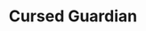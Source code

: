 --- 
title: Cursed Guardian
description:
price: "140.00"
category: 
images: 
    - /assets/img/cursedfuardian.png
order: 5
---